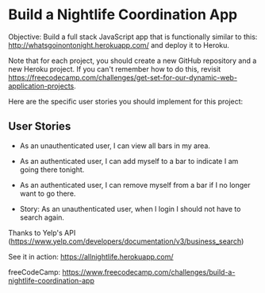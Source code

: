 # Build a Nightlife Coordination App

Objective: Build a full stack JavaScript app that is functionally similar to this: http://whatsgoinontonight.herokuapp.com/ and deploy it to Heroku.

Note that for each project, you should create a new GitHub repository and a new Heroku project. If you can't remember how to do this, revisit https://freecodecamp.com/challenges/get-set-for-our-dynamic-web-application-projects.

Here are the specific user stories you should implement for this project:

## User Stories
- As an unauthenticated user, I can view all bars in my area.

- As an authenticated user, I can add myself to a bar to indicate I am going there tonight.

- As an authenticated user, I can remove myself from a bar if I no longer want to go there.

- Story: As an unauthenticated user, when I login I should not have to search again.

Thanks to Yelp's API (https://www.yelp.com/developers/documentation/v3/business_search)

See it in action: https://allnightlife.herokuapp.com/

freeCodeCamp: https://www.freecodecamp.com/challenges/build-a-nightlife-coordination-app

